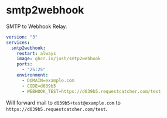 # smtp2webhook

SMTP to Webhook Relay.

```yml
version: "3"
services:
  smtp2webhook:
    restart: always
    image: ghcr.io/josh/smtp2webhook
    ports:
      - "25:25"
    environment:
      - DOMAIN=example.com
      - CODE=d039b5
      - WEBHOOK_TEST=https://d039b5.requestcatcher.com/test
```

Will forward mail to `d039b5+test@example.com` to `https://d039b5.requestcatcher.com/test`.
